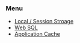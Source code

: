 
### Menu
- [Local / Session Stroage](docs/local-session-storage.md)
- [Web SQL](docs/web-sql.md)
- [Application Cache](docs/application-cache.md)

